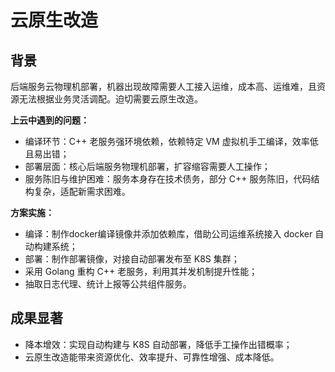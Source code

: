 # 云原生改造

## 背景

后端服务云物理机部署，机器出现故障需要人工接入运维，成本高、运维难，且资源无法根据业务灵活调配。迫切需要云原生改造。

**上云中遇到的问题：**
* 编译环节：C++ 老服务强环境依赖，依赖特定 VM 虚拟机手工编译，效率低且易出错；
* 部署层面：核心后端服务物理机部署，扩容缩容需要人工操作；
* 服务陈旧与维护困难：服务本身存在技术债务，部分 C++ 服务陈旧，代码结构复杂，适配新需求困难。

**方案实施：** 
* 编译：制作docker编译镜像并添加依赖库，借助公司运维系统接入 docker 自动构建系统；
* 部署：制作部署镜像，对接自动部署发布至 K8S 集群；
* 采用 Golang 重构 C++ 老服务，利用其并发机制提升性能；
* 抽取日志代理、统计上报等公共组件服务。

## 成果显著

* 降本增效：实现自动构建与 K8S 自动部署，降低手工操作出错概率；
* 云原生改造能带来资源优化、效率提升、可靠性增强、成本降低。
